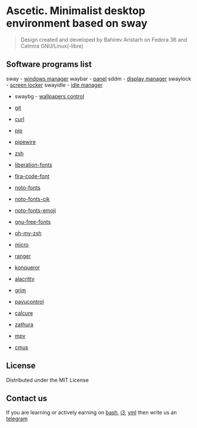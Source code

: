 # Ascetic. Minimalist desktop environment based on sway
> Design created and developed by Bahirev Aristarh on Fedora 36 and Calmira GNU/Linux(-libre)

## Software programs list
sway - [windows manager](https://github.com/swaywm/sway)
waybar - [panel](https://github.com/polybar/polybar)
sddm - [display manager](https://github.com/sddm/sddm)
swaylock - [screen locker](https://github.com/swaywm/swaylock)
swayidle - [idle manager](https://github.com/swaywm/swayidle)

+ swaybg - [wallpapers control](https://github.com/swaywm/swaybg)
+ [git](https://github.com/git/git)
+ [curl](https://github.com/curl/curl)
+ [pip](https://github.com/pypa/pip)
+ [pipewire](https://github.com/PipeWire/pipewire)
+ [zsh](https://www.zsh.org/)

+ [liberation-fonts](https://github.com/liberationfonts/liberation-fonts)
+ [fira-code-font](https://github.com/tonsky/FiraCode)
+ [noto-fonts](https://github.com/googlefonts/noto-fonts)
+ [noto-fonts-cjk](https://github.com/googlefonts/noto-cjk)
+ [noto-fonts-emoji](https://github.com/googlefonts/noto-emoji)
+ [gnu-free-fonts](https://github.com/Maxattax97/gnu-freefont)
+ [oh-my-zsh](https://github.com/ohmyzsh/ohmyzsh)

+ [micro](https://github.com/zyedidia/micro)
+ [ranger](https://github.com/ranger/ranger)
+ [konqueror](https://github.com/KDE/konqueror)
+ [alacritty](https://github.com/alacritty/alacritty)
+ [grim](https://github.com/alacritty/alacritty)
+ [pavucontrol](https://github.com/pulseaudio/pavucontrol)
+ [calcure](https://github.com/anufrievroman/calcure)
+ [zathura](https://github.com/pwmt/zathura)
+ [mpv](https://github.com/mpv-player/mpv)
+ [cmus](https://github.com/cmus/cmus)

## License
Distributed under the MIT License

## Contact us
If you are learning or actively earning on [bash](https://www.freecodecamp.org/news/shell-scripting-crash-course-how-to-write-bash-scripts-in-linux/), [i3](https://i3wm.org/docs/userguide.html), [yml](https://www.educative.io/blog/yaml-tutorial) then write us an [telegram](https://t.me/bahirev_aristarh)
